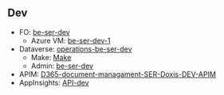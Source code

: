 ## Dev
- FO: [be-ser-dev](https://be-ser-devad8a83833ded45fedevaos.cloudax.dynamics.com/)
  - Azure VM: [be-ser-dev-1](https://portal.azure.com/#@be-terna.com/resource/subscriptions/26060826-74f8-446a-96187b6f83c51568/resourceGroups/be-ser-dev/providers/Microsoft.Compute/virtualMachines/be-ser-dev-1/overview)
- Dataverse: [operations-be-ser-dev](https://operations-be-ser-dev.crm4.dynamics.com/)
  - Make: [Make](https://make.powerapps.com/environments/a0ce7e9d-ae1a-ede9-aa9f-8ebb685f4b5a/solutions)
  - Admin: [be-ser-dev](https://admin.powerplatform.microsoft.com/environments/environment/a0ce7e9d-ae1a-ede9-aa9f-8ebb685f4b5a/hub?geo=Emea)
- APIM: [D365-document-managament-SER-Doxis-DEV-APIM](https://portal.azure.com/#@be-terna.com/resource/subscriptions/26060826-74f8-446a-9618-7b6f83c51568/resourceGroups/API-DEV/providers/Microsoft.ApiManagement/service/D365-document-managament-SER-Doxis-DEV-APIM/apim-apis)
- AppInsights: [API-dev](https://portal.azure.com/#@be-terna.com/resource/subscriptions/26060826-74f8-446a-9618-7b6f83c51568/resourceGroups/API-DEV/providers/microsoft.insights/components/API-DEV/overview)
